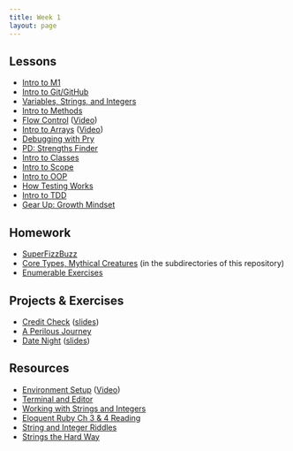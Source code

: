 ```yaml
---
title: Week 1
layout: page
---
```


## Lessons

* [Intro to M1](../slides/intro_to_m1)
* [Intro to Git/GitHub](../lessons/intro_to_git)
* [Variables, Strings, and Integers](../lessons/variables_strings_and_integers)
* [Intro to Methods](../lessons/intro_to_methods)
* [Flow Control](../lessons/flow_control) ([Video](https://www.youtube.com/watch?v=iZkQWR9_RpY))
* [Intro to Arrays](../lessons/intro_to_arrays_arts_and_crafts) ([Video](https://www.youtube.com/watch?v=nlwU1YtQ9SU))
* [Debugging with Pry](../lessons/debugging_with_pry)
* [PD: Strengths Finder](../../career_development_curriculum/module_one/strengths_reflection_session)
* [Intro to Classes](../lessons/intro_to_classes)
* [Intro to Scope](../lessons/intro_to_scope)
* [Intro to OOP](../lessons/intro_to_oop)
* [How Testing Works](../lessons/how_testing_works)
* [Intro to TDD](../lessons/intro_to_tdd)
* [Gear Up: Growth Mindset](https://github.com/turingschool/gear-up/blob/master/m1_citizenship/session_1_growth_mindset.markdown)

## Homework

* [SuperFizzBuzz](../homework/super_fizz.md)
* [Core Types, Mythical Creatures](https://github.com/turingschool/ruby-exercises/) (in the subdirectories of this repository)
* [Enumerable Exercises](https://github.com/turingschool/enums-exercises)


## Projects & Exercises

* [Credit Check](../projects/credit_check.markdown) ([slides](../slides/credit_check))
* [A Perilous Journey](../projects/perilous_journey)
* [Date Night](../projects/date_night) ([slides](../slides/date_night))


## Resources

* [Environment Setup](../../prework/environment_setup_prework) ([Video](https://vimeo.com/154607937))
* [Terminal and Editor](https://github.com/turingschool/curriculum/blob/master/source/academy/workshops/terminal_and_editor.markdown)
* [Working with Strings and Integers](https://github.com/turingschool/challenges/blob/master/working_with_strings_and_integers.markdown)
* [Eloquent Ruby Ch 3 & 4 Reading](https://github.com/turingschool/challenges/blob/master/eloquent_ruby_arrays_and_strings.markdown)
* [String and Integer Riddles](https://github.com/turingschool/challenges/blob/master/string-and-integer-riddles.markdown)
* [Strings the Hard Way](https://github.com/turingschool/challenges/blob/master/strings_the_hard_way.markdown)

<!-- ## OLD:
* [Working With Strings & Integers](https://github.com/turingschool/challenges/blob/master/working_with_strings_and_integers.markdown)
* [Pseudocoding](../homework/pseudocoding_homework.md)
* [Bad Connection](../homework/bad_connection.md)
* [Sorting Suite](../projects/sorting_suite.markdown)
* [Core Types (Foxtrot)](https://github.com/turingschool/ruby-exercises/tree/master/core-types)
* [Mythical Creatures](https://github.com/turingschool/ruby-exercises/blob/master/mythical-creatures/)
* [Exercism](http://exercism.io/)
 -->
